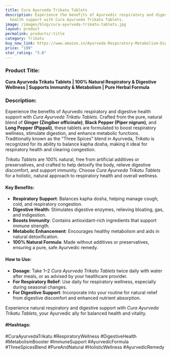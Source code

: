 ```yaml
---
title: Cura Ayurveda Trikatu Tablets
description: Experience the benefits of Ayurvedic respiratory and digestive
  health support with Cura Ayurveda Trikatu Tablets.
image: /images/blog/cura-ayurveda-trikatu-tablets.jpg
layout: product
permalink: products/:title
category: Trikatu
buy_now_link: https://www.amazon.in/Ayurveda-Respiratory-Metabolism-Digestive-Capsules_Boost/dp/B0CFTZ6WYT/ref=sr_1_15?crid=28URIFD9O0F0A&tag=m0150-21
price: "199"
star_rating: "5.0"
---
```

### Product Title:
**Cura Ayurveda Trikatu Tablets | 100% Natural Respiratory & Digestive Wellness | Supports Immunity & Metabolism | Pure Herbal Formula**

### Description:
Experience the benefits of Ayurvedic respiratory and digestive health support with *Cura Ayurveda Trikatu Tablets*. Crafted from the pure, natural blend of **Ginger (Zingiber officinale)**, **Black Pepper (Piper nigrum)**, and **Long Pepper (Pippali)**, these tablets are formulated to boost respiratory wellness, stimulate digestion, and enhance metabolic functions. Traditionally known as the "Three Spices" blend in Ayurveda, *Trikatu* is recognized for its ability to balance kapha dosha, making it ideal for respiratory health and clearing congestion.

*Trikatu Tablets* are 100% natural, free from artificial additives or preservatives, and crafted to help detoxify the body, relieve digestive discomfort, and support immunity. Choose *Cura Ayurveda Trikatu Tablets* for a holistic, natural approach to respiratory health and overall wellness.

#### Key Benefits:
- **Respiratory Support**: Balances kapha dosha, helping manage cough, cold, and respiratory congestion.
- **Digestive Health**: Stimulates digestive enzymes, relieving bloating, gas, and indigestion.
- **Boosts Immunity**: Contains antioxidant-rich ingredients that support immune strength.
- **Metabolic Enhancement**: Encourages healthy metabolism and aids in natural detoxification.
- **100% Natural Formula**: Made without additives or preservatives, ensuring a pure, safe Ayurvedic remedy.

#### How to Use:
- **Dosage**: Take 1–2 *Cura Ayurveda Trikatu Tablets* twice daily with water after meals, or as advised by your healthcare provider.
- **For Respiratory Relief**: Use daily for respiratory wellness, especially during seasonal changes.
- **For Digestive Support**: Incorporate into your routine for natural relief from digestive discomfort and enhanced nutrient absorption.

Experience natural respiratory and digestive support with *Cura Ayurveda Trikatu Tablets*, your Ayurvedic ally for balanced health and vitality.

#### #Hashtags:
#CuraAyurvedaTrikatu #RespiratoryWellness #DigestiveHealth #MetabolismBooster #ImmuneSupport #AyurvedicFormula #ThreeSpicesBlend #PureAndNatural #HolisticWellness #AyurvedicRemedy
